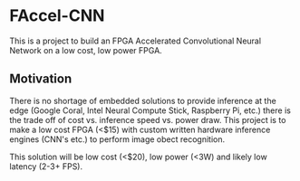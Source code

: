 # FAccel-CNN
This is a project to build an FPGA Accelerated Convolutional Neural Network on a low cost, low power FPGA.

## Motivation 
There is no shortage of embedded solutions to provide inference at the edge (Google Coral, Intel Neural Compute Stick, Raspberry Pi, etc.) there is the trade off of cost vs. inference speed vs. power draw. This project is to make a low cost FPGA (<$15) with custom written hardware inference engines (CNN's etc.) to perform image obect recognition.

This solution will be low cost (<$20), low power (<3W) and likely low latency (2-3+ FPS).
